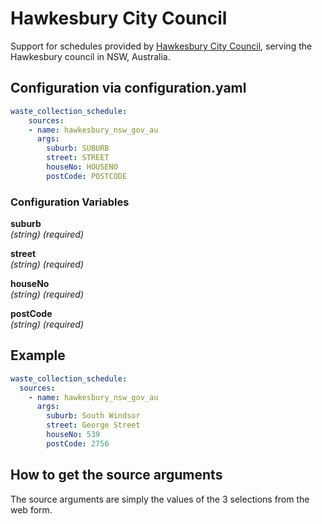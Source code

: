 # Hawkesbury City Council

Support for schedules provided by [Hawkesbury City Council](https://www.hawkesbury.nsw.gov.au/), serving the Hawkesbury council in NSW, Australia.

## Configuration via configuration.yaml

```yaml
waste_collection_schedule:
    sources:
    - name: hawkesbury_nsw_gov_au
      args:
        suburb: SUBURB
        street: STREET
        houseNo: HOUSENO
        postCode: POSTCODE
```
### Configuration Variables

**suburb**  
*(string) (required)*

**street**  
*(string) (required)*

**houseNo**  
*(string) (required)*

**postCode**  
*(string) (required)*

## Example

```yaml
waste_collection_schedule:
  sources:
    - name: hawkesbury_nsw_gov_au
      args:
        suburb: South Windsor
        street: George Street
        houseNo: 539
        postCode: 2756
```

## How to get the source arguments

The source arguments are simply the values of the 3 selections from the web form.
